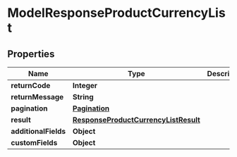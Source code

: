 

# ModelResponseProductCurrencyList

## Properties

Name | Type | Description | Notes
------------ | ------------- | ------------- | -------------
**returnCode** | **Integer** |  |  [optional]
**returnMessage** | **String** |  |  [optional]
**pagination** | [**Pagination**](Pagination.md) |  |  [optional]
**result** | [**ResponseProductCurrencyListResult**](ResponseProductCurrencyListResult.md) |  |  [optional]
**additionalFields** | **Object** |  |  [optional]
**customFields** | **Object** |  |  [optional]




